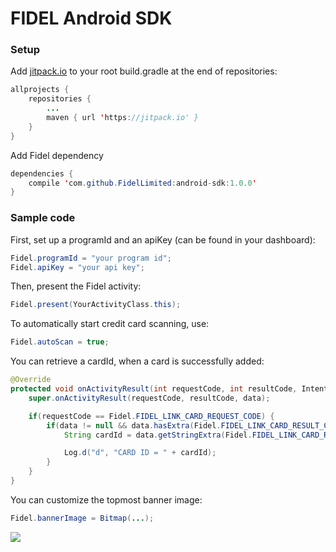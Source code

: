 # FIDEL Android SDK

### Setup

Add [jitpack.io](https://www.jitpack.io) to your root build.gradle at the end of repositories:

```java
allprojects {
	repositories {
		...
		maven { url 'https://jitpack.io' }
	}
}
```
Add Fidel dependency

```java
dependencies {
    compile 'com.github.FidelLimited:android-sdk:1.0.0'
}
```
### Sample code

First, set up a programId and an apiKey (can be found in your dashboard):

```java
Fidel.programId = "your program id";
Fidel.apiKey = "your api key";
```
Then, present the Fidel activity:

```java
Fidel.present(YourActivityClass.this);
```

To automatically start credit card scanning, use:

```java
Fidel.autoScan = true;
```

You can retrieve a cardId, when a card is successfully added:

```java
@Override
protected void onActivityResult(int requestCode, int resultCode, Intent data) {
    super.onActivityResult(requestCode, resultCode, data);

    if(requestCode == Fidel.FIDEL_LINK_CARD_REQUEST_CODE) {
        if(data != null && data.hasExtra(Fidel.FIDEL_LINK_CARD_RESULT_CARD_ID)) {
            String cardId = data.getStringExtra(Fidel.FIDEL_LINK_CARD_RESULT_CARD_ID);

            Log.d("d", "CARD ID = " + cardId);
        }
    }
}
```

You can customize the topmost banner image:

```java
Fidel.bannerImage = Bitmap(...);
```

[![](https://jitpack.io/v/FidelLimited/android-sdk.svg)](https://jitpack.io/#FidelLimited/android-sdk)
